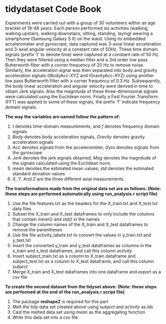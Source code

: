 tidydataset Code Book
=====================

Experiments were carried out with a group of 30 volunteers within an age bracket of 19-48 years. Each person performed six activities (walking, walking upstairs, walking downstairs, sitting, standing, laying) wearing a smartphone (Samsung Galaxy S II) on the waist. Using its embedded accelerometer and gyroscope, data captured was 3-axial linear acceleration and 3-axial angular velocity at a constant rate of 50Hz. These time domain signals (prefix 't' to denote time) were captured at a constant rate of 50 Hz. Then they were filtered using a median filter and a 3rd order low pass Butterworth filter with a corner frequency of 20 Hz to remove noise. Similarly, the acceleration signal was then separated into body and gravity acceleration signals (tBodyAcc-XYZ and tGravityAcc-XYZ) using another low pass Butterworth filter with a corner frequency of 0.3 Hz. Subsequently, the body linear acceleration and angular velocity were derived in time to obtain Jerk signals. Also the magnitude of these three-dimensional signals were calculated using the Euclidean norm. Finally a Fast Fourier Transform (FFT) was applied to some of these signals, the prefix 'f' indicate frequency domain signals.

**The way the variables are named follow the pattern of:**

1. *t* denotes time-domain measurements, and *f* denotes frequency domain signals
2. *Body* denotes body acceleration signals, *Gravity* denotes gravity acceleration signals
3. *Acc* denotes signals from the accelerometer, *Gyro* denotes signals from the gyroscope
4. *Jerk* denotes the jerk signals obtained, *Mag* denotes the magnitude of the signals calculated using the Euclidean norm.
5. *mean* denotes the estimated mean values, *std* denotes the estimated standard deviation values
6. *X*, *Y*, And *Z* are the three different axial measurements.

**The transformations made from the original data set are as follows: (Note: these steps are performed automatically using run_analysis.r script file)**

1. Use the file features.txt as the headers for the X_train.txt and X_test.txt data files
2. Subset the X_train and X_test dataframes to only include the columns that contain *mean()* and *std()* in the names
3. Change the column names of the X_train and X_test dataframes to remove the parentheses
4. Use the file activity_labels.txt to convert the values in y_train.txt and y_test.txt
5. Insert the converted y_train and y_test dataframes as columns in the x_train and x_test dataframes, and call this column *activity*
6. Insert subject_train.txt as a column to X_train dataframe and subject_test.txt as a column to X_test dataframe, and call this column *subject*
7. Merge X_train and X_test dataframes into one dataframe and export as a csv file

**To create the second dataset from the tidyset above: (Note: these steps are performed at the end of the run_analysis.r script file)**

1. The package **reshape2** is required for this part
2. Melt the tidy data set created above using *subject* and *activity* as ids
3. Cast the melted data set using *mean* as the aggregating function
4. Write this data set into a csv file



